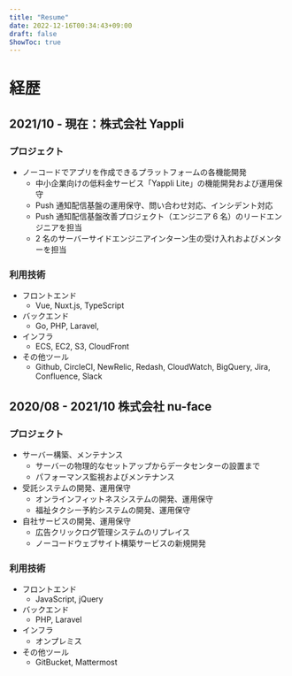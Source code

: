 ```yaml
---
title: "Resume"
date: 2022-12-16T00:34:43+09:00
draft: false
ShowToc: true
---
```


# 経歴

## 2021/10 - 現在：株式会社 Yappli

### プロジェクト

- ノーコードでアプリを作成できるプラットフォームの各機能開発
  - 中小企業向けの低料金サービス「Yappli Lite」の機能開発および運用保守
  - Push 通知配信基盤の運用保守、問い合わせ対応、インシデント対応
  - Push 通知配信基盤改善プロジェクト（エンジニア 6 名）のリードエンジニアを担当
  - 2 名のサーバーサイドエンジニアインターン生の受け入れおよびメンターを担当

### 利用技術

- フロントエンド
  - Vue, Nuxt.js, TypeScript
- バックエンド
  - Go, PHP, Laravel,
- インフラ
  - ECS, EC2, S3, CloudFront
- その他ツール
  - Github, CircleCI, NewRelic, Redash, CloudWatch, BigQuery, Jira, Confluence, Slack

## 2020/08 - 2021/10 株式会社 nu-face

### プロジェクト

- サーバー構築、メンテナンス
  - サーバーの物理的なセットアップからデータセンターの設置まで
  - パフォーマンス監視およびメンテナンス
- 受託システムの開発、運用保守
  - オンラインフィットネスシステムの開発、運用保守
  - 福祉タクシー予約システムの開発、運用保守
- 自社サービスの開発、運用保守
  - 広告クリックログ管理システムのリプレイス
  - ノーコードウェブサイト構築サービスの新規開発

### 利用技術

- フロントエンド
  - JavaScript, jQuery
- バックエンド
  - PHP, Laravel
- インフラ
  - オンプレミス
- その他ツール
  - GitBucket, Mattermost
